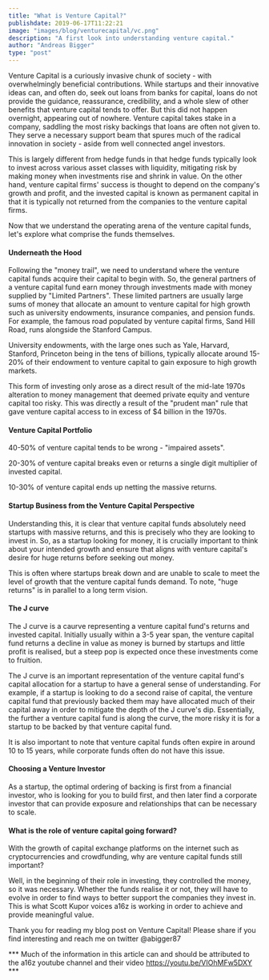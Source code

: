 ```yaml
---
title: "What is Venture Capital?"
publishdate: 2019-06-17T11:22:21
image: "images/blog/venturecapital/vc.png"
description: "A first look into understanding venture capital."
author: "Andreas Bigger"
type: "post"
---
```


Venture Capital is a curiously invasive chunk of society - with overwhelmingly beneficial contributions. While startups and their innovative ideas can, and often do, seek out loans from banks for capital, loans do not provide the guidance, reassurance, credibility, and a whole slew of other benefits that venture capital tends to offer. But this did not happen overnight, appearing out of nowhere. Venture capital takes stake in a company, saddling the most risky backings that loans are often not given to. They serve a necessary support beam that spures much of the radical innovation in society - aside from well connected angel investors.

This is largely different from hedge funds in that hedge funds typically look to invest across various asset classes with liquidity, mitigating risk by making money when investments rise and shrink in value. On the other hand, venture capital firms' success is thought to depend on the company's growth and profit, and the invested capital is known as permanent capital in that it is typically not returned from the companies to the venture capital firms.

Now that we understand the operating arena of the venture capital funds, let's explore what comprise the funds themselves.

#### Underneath the Hood

Following the "money trail", we need to understand where the venture capital funds acquire their capital to begin with. So, the general partners of a venture capital fund earn money through investments made with money supplied by "Limited Partners". These limited partners are usually large sums of money that allocate an amount to venture capital for high growth such as university endowments, insurance companies, and pension funds. For example, the famous road populated by venture capital firms, Sand Hill Road, runs alongside the Stanford Campus. 

University endowments, with the large ones such as Yale, Harvard, Stanford, Princeton being in the tens of billions, typically allocate around 15-20% of their endowment to venture capital to gain exposure to high growth markets.

This form of investing only arose as a direct result of the mid-late 1970s alteration to money management that deemed private equity and venture capital too risky. This was directly a result of the "prudent man" rule that gave venture capital access to in excess of $4 billion in the 1970s.

#### Venture Capital Portfolio

40-50% of venture capital tends to be wrong - "impaired assets".

20-30% of venture capital breaks even or returns a single digit multiplier of invested capital.

10-30% of venture capital ends up netting the massive returns.

#### Startup Business from the Venture Capital Perspective

Understanding this, it is clear that venture capital funds absolutely need startups with massive returns, and this is precisely who they are looking to invest in. So, as a startup looking for money, it is crucially important to think about your intended growth and ensure that aligns with venture capital's desire for huge returns before seeking out money. 

This is often where startups break down and are unable to scale to meet the level of growth that the venture capital funds demand. To note, "huge returns" is in parallel to a long term vision.

#### The J curve

The J curve is a caurve representing a venture capital fund's returns and invested capital. Initially usually within a 3-5 year span, the venture capital fund returns a decline in value as money is burned by startups and little profit is realised, but a steep pop is expected once these investments come to fruition. 

The J curve is an important representation of the venture capital fund's capital allocation for a startup to have a general sense of understanding. For example, if a startup is looking to do a second raise of capital, the venture capital fund that previously backed them may have allocated much of their capital away in order to mitigate the depth of the J curve's dip. Essentially, the further a venture capital fund is along the curve, the more risky it is for a startup to be backed by that venture capital fund.

It is also important to note that venture capital funds often expire in around 10 to 15 years, while corporate funds often do not have this issue.

#### Choosing a Venture Investor

As a startup, the optimal ordering of backing is first from a financial investor, who is looking for you to build first, and then later find a corporate investor that can provide exposure and relationships that can be necessary to scale.

#### What is the role of venture capital going forward?

With the growth of capital exchange platforms on the internet such as cryptocurrencies and crowdfunding, why are venture capital funds still important? 

Well, in the beginning of their role in investing, they controlled the money, so it was necessary. Whether the funds realise it or not, they will have to evolve in order to find ways to better support the companies they invest in. This is what Scott Kupor voices a16z is working in order to achieve and provide meaningful value.

Thank you for reading my blog post on Venture Capital! Please share if you find interesting and reach me on twitter @abigger87

*** Much of the information in this article can and should be attributed to the a16z youtube channel and their video https://youtu.be/VIOhMFw5DXY ***